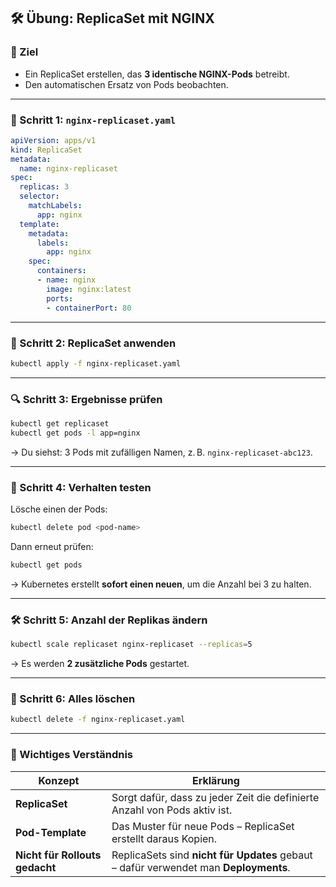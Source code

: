 ## 🛠️ **Übung: ReplicaSet mit NGINX**

### 🎯 Ziel

* Ein ReplicaSet erstellen, das **3 identische NGINX-Pods** betreibt.
* Den automatischen Ersatz von Pods beobachten.

---

### 📁 Schritt 1: `nginx-replicaset.yaml`

```yaml
apiVersion: apps/v1
kind: ReplicaSet
metadata:
  name: nginx-replicaset
spec:
  replicas: 3
  selector:
    matchLabels:
      app: nginx
  template:
    metadata:
      labels:
        app: nginx
    spec:
      containers:
      - name: nginx
        image: nginx:latest
        ports:
        - containerPort: 80
```

---

### 🚀 Schritt 2: ReplicaSet anwenden

```bash
kubectl apply -f nginx-replicaset.yaml
```

---

### 🔍 Schritt 3: Ergebnisse prüfen

```bash
kubectl get replicaset
kubectl get pods -l app=nginx
```

→ Du siehst: 3 Pods mit zufälligen Namen, z. B. `nginx-replicaset-abc123`.

---

### 🧪 Schritt 4: Verhalten testen

Lösche einen der Pods:

```bash
kubectl delete pod <pod-name>
```

Dann erneut prüfen:

```bash
kubectl get pods
```

→ Kubernetes erstellt **sofort einen neuen**, um die Anzahl bei 3 zu halten.

---

### 🛠️ Schritt 5: Anzahl der Replikas ändern

```bash
kubectl scale replicaset nginx-replicaset --replicas=5
```

→ Es werden **2 zusätzliche Pods** gestartet.

---

### 🧹 Schritt 6: Alles löschen

```bash
kubectl delete -f nginx-replicaset.yaml
```

---

### 🧠 Wichtiges Verständnis

| Konzept                        | Erklärung                                                                            |
| ------------------------------ | ------------------------------------------------------------------------------------ |
| **ReplicaSet**                 | Sorgt dafür, dass zu jeder Zeit die definierte Anzahl von Pods aktiv ist.            |
| **Pod-Template**               | Das Muster für neue Pods – ReplicaSet erstellt daraus Kopien.                        |
| **Nicht für Rollouts gedacht** | ReplicaSets sind **nicht für Updates** gebaut – dafür verwendet man **Deployments**. |

